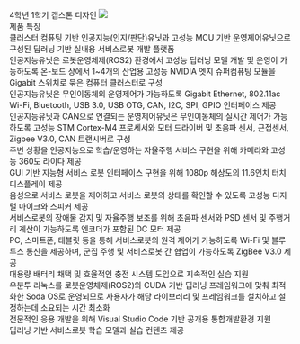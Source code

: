 4학년 1학기 캡스톤 디자인
<img src="https://ibb.co/yn6Nw1T3"><br>
제품 특징<br>
클러스터 컴퓨팅 기반 인공지능(인지/판단)유닛과 고성능 MCU 기반 운영제어유닛으로 구성된 딥러닝 기반 실내용 서비스로봇 개발 플랫폼<br>
인공지능유닛은 로봇운영체제(ROS2) 환경에서 고성능 딥러닝 모델 개발 및 운영이 가능하도록 온-보드 상에서 1~4개의 산업용 고성능 NVIDIA 엣지 슈퍼컴퓨팅 모듈을 Gigabit 스위치로 묶은 컴퓨터 클러스터로 구성<br>
인공지능유닛은 무인이동체의 운영제어가 가능하도록 Gigabit Ethernet, 802.11ac Wi-Fi, Bluetooth, USB 3.0, USB OTG, CAN, I2C, SPI, GPIO 인터페이스 제공<br>
인공지능유닛과 CAN으로 연결되는 운영제어유닛은 무인이동체의 실시간 제어가 가능하도록 고성능 STM Cortex-M4 프로세서와 모터 드라이버 및 초음파 센서, 근접센서, Zigbee V3.0, CAN 트랜시버로 구성<br>
주변 상황을 인공지능으로 학습/운영하는 자율주행 서비스 구현을 위해 카메라와 고성능 360도 라이다 제공<br>
GUI 기반 지능형 서비스 로봇 인터페이스 구현을 위해 1080p 해상도의 11.6인치 터치 디스플레이 제공<br>
음성으로 서비스 로봇을 제어하고 서비스 로봇의 상태를 확인할 수 있도록 고성능 디지털 마이크와 스피커 제공<br>
서비스로봇의 장애물 감지 및 자율주행 보조를 위해 초음파 센서와 PSD 센서 및 주행거리 계산이 가능하도록 엔코더가 포함된 DC 모터 제공<br>
PC, 스마트폰, 태블릿 등을 통해 서비스로봇의 원격 제어가 가능하도록 Wi-Fi 및 블루투스 통신을 제공하며, 군집 주행 및 서비스로봇 간 협업이 가능하도록 ZigBee V3.0 제공<br>
대용량 배터리 채택 및 효율적인 충전 시스템 도입으로 지속적인 실습 지원<br>
우분투 리눅스를 로봇운영체제(ROS2)와 CUDA 기반 딥러닝 프레임워크에 맞춰 최적화한 Soda OS로 운영되므로 사용자가 해당 라이브러리 및 프레임워크를 설치하고 설정하는데 소요되는 시간 최소화<br>
전문적인 응용 개발을 위해 Visual Studio Code 기반 공개용 통합개발환경 지원<br>
딥러닝 기반 서비스로봇 학습 모델과 실습 컨텐츠 제공<br>
